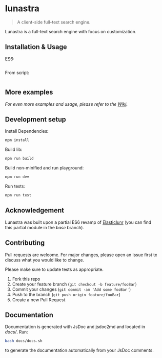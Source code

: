 # lunastra
> A client-side full-text search engine.

Lunastra is a full-text search engine with focus on customization. 

## Installation & Usage

ES6:

```javascript

```

From script:

```html

```

## More examples

_For even more examples and usage, please refer to the [Wiki][wiki]._

## Development setup

Install Dependencies:

```sh
npm install
```

Build lib:

```sh
npm run build
```

Build non-minified and run playground:

```sh
npm run dev
```

Run tests:

```sh
npm run test
```

## Acknowledgement

Lunastra was built upon a partial ES6 revamp of [Elasticlunr](https://github.com/weixsong/elasticlunr.js) (you can find this partial module in the _base_ branch).

## Contributing

Pull requests are welcome. For major changes, please open an issue first to discuss what you would like to change.

Please make sure to update tests as appropriate.

1. Fork this repo
2. Create your feature branch (`git checkout -b feature/fooBar`)
3. Commit your changes (`git commit -am 'Add some fooBar'`)
4. Push to the branch (`git push origin feature/fooBar`)
5. Create a new Pull Request

## Documentation

Documentation is generated with JsDoc and jsdoc2md and located in _docs/_. Run:
```sh
bash docs/docs.sh
```
to generate the documentation automatically from your JsDoc comments.

<!-- Markdown link & img dfn's -->
[wiki]: https://github.com/yuxuan-ji/domql/wiki
